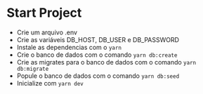 # Start Project
- Crie um arquivo .env
- Crie as variáveis DB_HOST, DB_USER e DB_PASSWORD
- Instale as dependencias com o ``yarn``
- Crie o banco de dados com o comando ``yarn db:create``
- Crie as migrates para o banco de dados com o comando ``yarn db:migrate``
- Popule o banco de dados com o comando ``yarn db:seed``
- Inicialize com ``yarn dev``